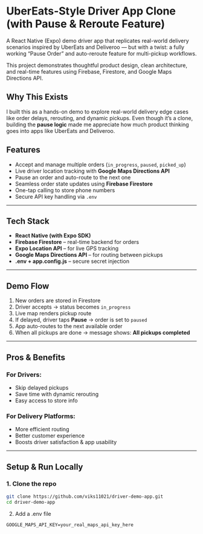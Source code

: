 # UberEats-Style Driver App Clone (with Pause & Reroute Feature)

A React Native (Expo) demo driver app that replicates real-world delivery scenarios inspired by UberEats and Deliveroo — but with a twist: a fully working “Pause Order” and auto-reroute feature for multi-pickup workflows.

This project demonstrates thoughtful product design, clean architecture, and real-time features using Firebase, Firestore, and Google Maps Directions API.

## Why This Exists

I built this as a hands-on demo to explore real-world delivery edge cases like order delays, rerouting, and dynamic pickups. Even though it’s a clone, building the **pause logic** made me appreciate how much product thinking goes into apps like UberEats and Deliveroo.

##  Features

- Accept and manage multiple orders (`in_progress`, `paused`, `picked_up`)
- Live driver location tracking with **Google Maps Directions API**
- Pause an order and auto-route to the next one
- Seamless order state updates using **Firebase Firestore**
- One-tap calling to store phone numbers
- Secure API key handling via `.env`

---

## Tech Stack

- **React Native (with Expo SDK)**
- **Firebase Firestore** – real-time backend for orders
- **Expo Location API** – for live GPS tracking
- **Google Maps Directions API** – for routing between pickups
- **.env + app.config.js** – secure secret injection

---

## Demo Flow

1. New orders are stored in Firestore
2. Driver accepts → status becomes `in_progress`
3. Live map renders pickup route
4. If delayed, driver taps **Pause** → order is set to `paused`
5. App auto-routes to the next available order
6. When all pickups are done → message shows: **All pickups completed**

---

## Pros & Benefits

### For Drivers:
- Skip delayed pickups
- Save time with dynamic rerouting
- Easy access to store info

### For Delivery Platforms:
- More efficient routing
- Better customer experience
- Boosts driver satisfaction & app usability

---

## Setup & Run Locally

### 1. Clone the repo
```bash
git clone https://github.com/viks11021/driver-demo-app.git
cd driver-demo-app
```

2. Add a .env file

```
GOOGLE_MAPS_API_KEY=your_real_maps_api_key_here
```
